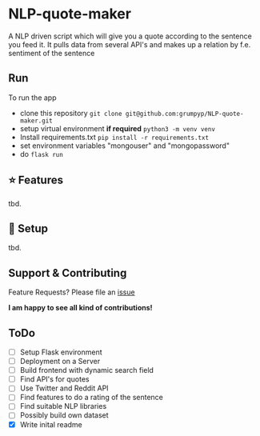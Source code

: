 # NLP-quote-maker
A NLP driven script which will give you a quote according to the sentence you feed it. It pulls data from several API's and makes up a relation by f.e. sentiment of the sentence

## Run
To run the app 
- clone this repository `git clone git@github.com:grumpyp/NLP-quote-maker.git`
- setup virtual environment __if required__ `python3 -m venv venv`
- Install requirements.txt `pip install -r requirements.txt`
- set environment variables "mongouser" and "mongopassword"
- do `flask run`

## ⭐ Features
tbd.

## 👾 Setup 
tbd.

## Support & Contributing

Feature Requests? Please file an [issue](https://github.com/grumpyp/NLP-quote-maker/issues)

**I am happy to see all kind of contributions!**

## ToDo

- [ ] Setup Flask environment
- [ ] Deployment on a Server
- [ ] Build frontend with dynamic search field
- [ ] Find API's for quotes
- [ ] Use Twitter and Reddit API
- [ ] Find features to do a rating of the sentence
- [ ] Find suitable NLP libraries
- [ ] Possibly build own dataset
- [x] Write inital readme
